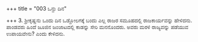 +++
title = "003 ಒನ್ದು ದಿನ"

+++
3. ಶ್ರೀಕೃಷ್ಣನು ಒಂದು ದಿನ ಒಡ್ಡೋಲಗಕ್ಕೆ ಬಂದು ಎಲ್ಲ ರಾಜರ ಸಮೂಹದಲ್ಲಿ ರಾಜಕಾರ್ಯವನ್ನು ಹೇಳಿದನು. ಪಾಂಡವರು ಹಿಂದೆ ಜೂಜಿನ ಜಂಜಾಟದಲ್ಲಿ ಕಾಡನ್ನು ಸೇರಿ ಮನನೊಂದರು. ಅವರು ಮರಳಿ ರಾಜ್ಯವನ್ನು ಪಡೆಯುವ ಉಪಾಯವೇನು? ಎಂದು ಕೇಳಿದನು.